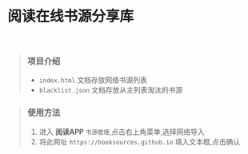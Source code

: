 # 阅读在线书源分享库 #   
<br>  
  
>### 项目介绍 ###
>* `index.html` 文档存放网络书源列表 
>* `blacklist.json` 文档存放从主列表淘汰的书源

>### 使用方法 ### 
>1. 进入 **阅读APP** `书源管理`,点击右上角菜单,选择网络导入 
>2. 将此网址 `https://booksources.github.io` 填入文本框,点击确认 
